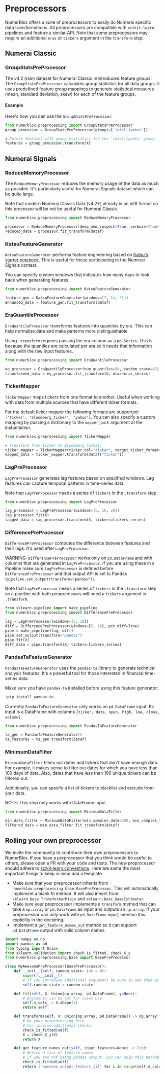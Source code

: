 # Preprocessors

NumerBlox offers a suite of preprocessors to easily do Numerai specific data transformations. All preprocessors are compatible with `scikit-learn` pipelines and feature a similar API. Note that some preprocessors may require an additional `eras` or `tickers` argument in the `transform` step.

## Numerai Classic

### GroupStatsPreProcessor

The v4.2 (rain) dataset for Numerai Classic reintroduced feature groups. The `GroupStatsPreProcessor` calculates group statistics for all data groups. It uses predefined feature group mappings to generate statistical measures (mean, standard deviation, skew) for each of the feature groups. 

#### Example

Here's how you can use the `GroupStatsPreProcessor`:

```python
from numerblox.preprocessing import GroupStatsPreProcessor
group_processor = GroupStatsPreProcessor(groups=['intelligence'])

# Return features with group statistics for the 'intelligence' group
features = group_processor.transform(X)
```

## Numerai Signals

### ReduceMemoryProcessor

The `ReduceMemoryProcessor` reduces the memory usage of the data as much as possible. It's particularly useful for Numerai Signals dataset which can be quite large.

Note that modern Numerai Classic Data (v4.2+) already is an int8 format so this processor will be not be useful for Numerai Classic.

```py
from numerblox.preprocessing import ReduceMemoryProcessor

processor = ReduceMemoryProcessor(deep_mem_inspect=True, verbose=True)
reduced_data = processor.fit_transform(dataf)
```

### KatsuFeatureGenerator

`KatsuFeatureGenerator` performs feature engineering based on [Katsu's starter notebook](https://www.kaggle.com/code1110/numeraisignals-starter-for-beginners). This is useful for those participating in the Numerai Signals contest.

You can specify custom windows that indicates how many days to look back when generating features.

```py
from numerblox.preprocessing import KatsuFeatureGenerator

feature_gen = KatsuFeatureGenerator(windows=[7, 14, 21])
enhanced_data = feature_gen.fit_transform(dataf)
```

### EraQuantileProcessor

`EraQuantileProcessor` transforms features into quantiles by era. This can help normalize data and make patterns more distinguishable.

Using `.transform` requires passing the era column as a `pd.Series`. This is because the quantiles are calculated per era so it needs that information along with the raw input features.

```py
from numerblox.preprocessing import EraQuantileProcessor

eq_processor = EraQuantileProcessor(num_quantiles=50, random_state=42)
transformed_data = eq_processor.fit_transform(X, eras=eras_series)
```

### TickerMapper

`TickerMapper` maps tickers from one format to another. Useful when working with data from multiple sources that have different ticker formats.

For the default ticker mapper the following formats are supported: `['ticker', 'bloomberg_ticker', 'yahoo']`. You can also specify a custom mapping by passing a dictionary to the `mapper_path` argument at the instantiation.

```py
from numerblox.preprocessing import TickerMapper

# Transform from ticker to Bloomberg format.
ticker_mapper = TickerMapper(ticker_col="ticker", target_ticker_format="bloomberg_ticker")
mapped_data = ticker_mapper.transform(dataf["ticker"])
```

### LagPreProcessor

`LagPreProcessor` generates lag features based on specified windows. Lag features can capture temporal patterns in time-series data.

Note that `LagPreProcessor` needs a series of `tickers` in the `.transform` step.

```py
from numerblox.preprocessing import LagPreProcessor

lag_processor = LagPreProcessor(windows=[5, 10, 20])
lag_processor.fit(X)
lagged_data = lag_processor.transform(X, tickers=tickers_series)

```

### DifferencePreProcessor

`DifferencePreProcessor` computes the difference between features and their lags. It's used after `LagPreProcessor`.

WARNING: `DifferencePreProcessor` works only on `pd.DataFrame` and with columns that are generated in `LagPreProcessor`. If you are using these in a Pipeline make sure `LagPreProcessor` is defined before `DifferencePreProcessor` and that output API is set to Pandas (`pipeline.set_output(transform="pandas")`).

Note that `LagPreProcessor` needs a series of `tickers` in the `.transform` step so a pipeline with both preprocessors will need a `tickers` argument in `.transform`.

```py
from sklearn.pipeline import make_pipeline
from numerblox.preprocessing import DifferencePreProcessor

lag = LagPreProcessor(windows=[5, 10])
diff = DifferencePreProcessor(windows=[5, 10], pct_diff=True)
pipe = make_pipeline(lag, diff)
pipe.set_output(transform="pandas")
pipe.fit(X)
diff_data = pipe.transform(X, tickers=tickers_series)
```

### PandasTaFeatureGenerator

`PandasTaFeatureGenerator` uses the `pandas-ta` library to generate technical analysis features. It's a powerful tool for those interested in financial time-series data.

Make sure you have `pandas-ta` installed before using this feature generator:

```bash
!pip install pandas-ta
```

Currently `PandasTaFeatureGenerator` only works on `pd.DataFrame` input. Its input is a DataFrame with columns `[ticker, date, open, high, low, close, volume]`.

```py
from numerblox.preprocessing import PandasTaFeatureGenerator

ta_gen = PandasTaFeatureGenerator()
ta_features = ta_gen.transform(dataf)
```

### MinimumDataFilter

`MinimumDataFilter` filters out dates and tickers that don't have enough data. For example, it makes sense to filter out dates for which you have less than 100 days of data. Also, dates that have less than 100 unique tickers can be filtered out.

Additionally, you can specify a list of tickers to blacklist and exclude from your data.

NOTE: This step only works with DataFrame input.

```py
from numerblox.preprocessing import MinimumDataFilter

min_data_filter = MinimumDataFilter(min_samples_date=200, min_samples_ticker=1200, blacklist_tickers=["SOMETICKER.BLA"])
filtered_data = min_data_filter.fit_transform(dataf)
```

## Rolling your own preprocessor

We invite the community to contribute their own preprocessors to NumerBlox. If you have a preprocessor that you think would be useful to others, please open a PR with your code and tests.
The new preprocessor should adhere to [scikit-learn conventions](https://scikit-learn.org/stable/developers/develop.html). Here are some the most important things to keep in mind and a template.

- Make sure that your preprocessor inherits from `numerblox.preprocessing.base.BasePreProcessor`. This will automatically implement a blank fit method. It will also inherit from `sklearn.base.TransformerMixin` and `sklearn.base.BaseEstimator`.
- Make sure your preprocessor implements a `transform` method that can take a `np.array` or `pd.DataFrame` as input and outputs an `np.array`. If your preprocessor can only work with `pd.DataFrame` input, mention this explicitly in the docstring.
- Implement a `get_feature_names_out` method so it can support `pd.DataFrame` output with valid column names.

```py
import numpy as np
import pandas as pd
from typing import Union
from sklearn.validation import check_is_fitted, check_X_y
from numerblox.preprocessing.base import BasePreProcessor

class MyAwesomePreProcessor(BasePreProcessor):
    def __init__(self, random_state: int = 0):
        super().__init__()
        # If you introduce additional arguments be sure to add them as attributes.
        self.random_state = random_state

    def fit(self, X: Union[np.array, pd.DataFrame], y=None):
        # Arguments can be set for later use.
        self.n_cols_ = X.shape[1]
        return self

    def transform(self, X: Union[np.array, pd.DataFrame]) -> np.array:
        # Do your preprocessing here.
        # Can involve additional checks.
        check_is_fitted(self)
        X = check_X_y(X)
        return X

    def get_feature_names_out(self, input_features=None) -> list:
        # Return a list of feature names.
        # If you are not using pandas output, you can skip this method.
        check_is_fitted(self)
        return ["awesome_output_feature_{i}" for i in range(self.n_cols_)]
```
